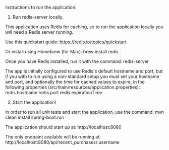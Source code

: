 Instructions to run the application:

1. Run redis-server locally.

This application uses Redis for caching, so to run the application locally you will need a Redis server running.

Use this quickstart guide: https://redis.io/topics/quickstart

Or install using Homebrew (for Mac):
brew install redis

Once you have Redis installed, run it with the command:
redis-server

The app is initially configured to use Redis's default hostname and port, but if you with to run using a non-standard setup you must set your hostname and port, and optionally the time for cached values to expire, in the following properties (src/main/resources/application.properties):
redis.hostname
redis.port
redis.expirationTime


2. Start the application!

In order to run all unit tests and start the application, use the command:
mvn clean install spring-boot:run

The application should start up at: 
http://localhost:8080

The only endpoint available will be running at:
http://localhost:8080/api/recent_purchases/:username
